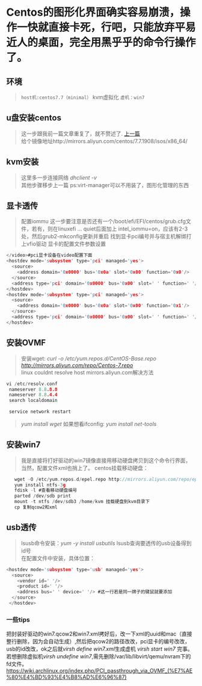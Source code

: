 # Centos的图形化界面确实容易崩溃，操作一快就直接卡死，行吧，只能放弃平易近人的桌面，完全用黑乎乎的命令行操作了。

## 环境
> `host机:centos7.7（minimal）` kvm虚拟化 `虚机：win7`  

## u盘安装centos
> 这一步跟我前一篇文章重复了，就不赘述了.  [上一篇](https://github.com/Ricechips/centos7-kvm-win10/blob/master/README.md)  
> 给个镜像地址http://mirrors.aliyun.com/centos/7.7.1908/isos/x86_64/
## kvm安装
> 这里多一步连接网络 *dhclient -v*  
> 其他步骤移步上一篇
> ps:virt-manager可以不用装了，图形化管理的东西

## 显卡透传
> 配置iommu 
> 这一步要注意是否还有一个/boot/efi/EFI/centos/grub.cfg文件，若有，则在linuxefi  ... quiet后面加上 intel_iommu=on，应该有2-3处，然后grub2-mkconfig更新并重启
> 找到显卡pci编号并与宿主机解绑打上vfio驱动
> 显卡的配置文件参数设置
```c
</video>#pci显卡设备在video配置下面
<hostdev mode='subsystem' type='pci' managed='yes'>
  <source>
    <address domain='0x0000' bus='0x0a' slot='0x00' function='0x0'/>
  </source>
  <address type='pci' domain='0x0000' bus='0x00' slot=' ' function=' '/> #这一行可以直接dd
</hostdev>
<hostdev mode='subsystem' type='pci' managed='yes'>
  <source>
    <address domain='0x0000' bus='0x0a' slot='0x00' function='0x1'/>
  </source>
  <address type='pci' domain='0x0000' bus='0x00' slot=' ' function=' '/> #这一行可以直接dd
</hostdev>
```
## 安装OVMF
> 安装wget: *curl -o /etc/yum.repos.d/CentOS-Base.repo http://mirrors.aliyun.com/repo/Centos-7.repo*  
> linux couldnt resolve host mirrors.aliyun.com解决方法
```c
vi /etc/resolv.conf
 nameserver 8.8.8.8
 nameserver 8.8.4.4
 search localdomain
 
 service network restart
```
> *yum install wget*
> 如果想看ifconfig: *yum install net-tools* 

## 安装win7
> 我是直接将打好驱动的win7镜像直接用移动硬盘拷贝到这个命令行界面，当然，配置文件xml也捎上了。
> centos挂载移动硬盘：
```c
   wget -O /etc/yum.repos.d/epel.repo http://mirrors.aliyun.com/repo/epel-7.repo
   yum install ntfs-3g
   fdisk -l #查看移动硬盘编号
   parted /dev/sdb print
   mount -t ntfs /dev/sdb3 /home/kvm 挂载硬盘到kvm目录下
   cp 复制qcow2和xml
```
## usb透传
> lsusb命令安装：*yum -y install usbutils*
> lsusb查询要透传的usb设备得到id号  
> 在配置文件中安装，具体位置：
```c
<hostdev mode='subsystem' type='usb' managed='yes'>
  <source>
    <vendor id=' '/>
    <product id=' '/>
    <address bus=' ' device=' '/> #这一行若是同一牌子的键鼠就要添加
  </source>
 </hostdev>
```
### 一些tips
把封装好驱动的win7.qcow2和win7.xml拷好后，改一下xml的uuid和mac（直接整行删除，因为会自动生成）,然后把qcow2的路径改改，pci显卡的编号改改，usb的id改改，ok之后就*virsh define win7.xml*生成虚机 *virsh start win7* 完事。若想删除虚拟机*virsh undefine win7*,需先删除/var/lib/libvirt/qemu/nvram下的fd文件。
https://wiki.archlinux.org/index.php/PCI_passthrough_via_OVMF_(%E7%AE%80%E4%BD%93%E4%B8%AD%E6%96%87)

